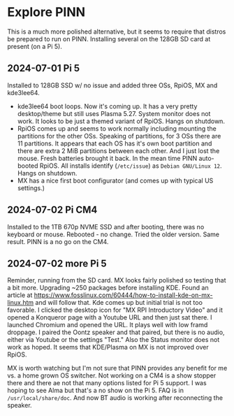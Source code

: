 # Explore PINN

This is a much more polished alternative, but it seems to require that distros be prepared to run on PINN. Installing several on the 128GB SD card at present (on a Pi 5).

## 2024-07-01 Pi 5

Installed to 128GB SSD w/ no issue and added three OSs, RpiOS, MX and kde3lee64.

* kde3lee64 boot loops. Now it's coming up. It has a very pretty desktop/theme but still uses Plasma 5.27. System monitor does not work. It looks to be just a themed variant of RpiOS. Hangs on shutdown.
* RpiOS comes up and seems to work normally including mounting the partitions for the other OSs. Speaking of partitions, for 3 OSs there are 11 partitions. It appears that each OS has it's own boot partition and there are extra 2 MiB partitions between each other. And I just lost the mouse. Fresh batteries brought it back. In the mean time PINN auto-booted RpiOS. All installs identify (`/etc/issue`) as `Debian GNU/Linux 12`. Hangs on shutdown.
* MX has a nice first boot configurator (and comes up with typical US settings.)

## 2024-07-02 Pi CM4

Installed to the 1TB 670p NVME SSD and after booting, there was no keyboard or mouse. Rebooted - no change. Tried the older version. Same result. PINN is a no go on the CM4.

## 2024-07-02 more Pi 5

Reminder, running from the SD card. MX looks fairly polished so testing that a bit more. Upgrading ~250 packages before installing KDE. Found an article at <https://www.fosslinux.com/60444/how-to-install-kde-on-mx-linux.htm> and will follow that. Kde comes up but initial trial is not too favorable. I clicked the desktop icon for "MX RPI Introductory Video" and it opened a Konqueror page with a Youtube URL and then just sat there. I launched Chromium and opened the URL. It plays well with low framd droppage. I paired the Oontz speaker and that paired, but there is no audio, either via Youtube or the settings "Test." Also the Status monitor does not work as hoped. It seems that KDE/Plasma on MX is not improved over RpiOS.

MX is worth watching but I'm not sure that PINN provides any benefit for me vs. a home grown OS switcher. Not working on a CM4 is a show stopper there and there ae not that many options listed for Pi 5 support. I was hoping to see Alma but that's a no show on the Pi 5. FAQ is in `/usr/local/share/doc`. And now BT audio is working after reconnecting the speaker.
